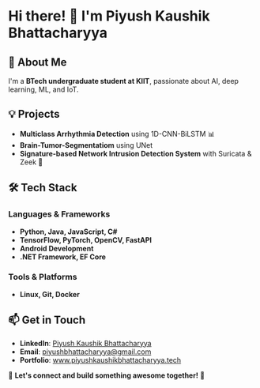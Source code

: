 # Hi there! 👋 I'm Piyush Kaushik Bhattacharyya

## 🚀 About Me
I'm a **BTech undergraduate student at KIIT**, passionate about AI, deep learning, ML, and IoT.
## 💡 Projects
- **Multiclass Arrhythmia Detection** using 1D-CNN-BiLSTM 📊
- **Brain-Tumor-Segmentatiom** using UNet
- **Signature-based Network Intrusion Detection System** with Suricata & Zeek 🔐

## 🛠️ Tech Stack
### **Languages & Frameworks**
- **Python, Java, JavaScript, C#**
- **TensorFlow, PyTorch, OpenCV, FastAPI**
- **Android Development**
- **.NET Framework, EF Core**

### **Tools & Platforms**
- **Linux, Git, Docker**

## 📫 Get in Touch
- **LinkedIn**: [Piyush Kaushik Bhattacharyya](https://www.linkedin.com/in/piyush-bhattacharyya-0b8a03131/)
- **Email**: piyushbhattacharyya@gmail.com
- **Portfolio**: www.piyushkaushikbhattacharyya.tech

💙 **Let's connect and build something awesome together!** 🚀
